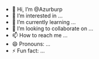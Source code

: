 - 👋 Hi, I’m @Azurburp
- 👀 I’m interested in ...
- 🌱 I’m currently learning ...
- 💞️ I’m looking to collaborate on ...
- 📫 How to reach me ...
- 😄 Pronouns: ...
- ⚡ Fun fact: ...

<!---
Azurburp/Azurburp is a ✨ special ✨ repository because its `README.md` (this file) appears on your GitHub profile.
You can click the Preview link to take a look at your changes.
--->
